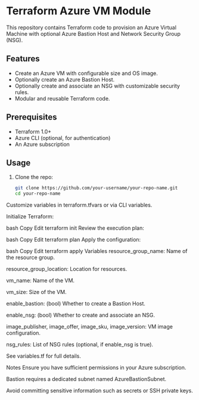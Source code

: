 # Terraform Azure VM Module

This repository contains Terraform code to provision an Azure Virtual Machine with optional Azure Bastion Host and Network Security Group (NSG).

## Features

- Create an Azure VM with configurable size and OS image.
- Optionally create an Azure Bastion Host.
- Optionally create and associate an NSG with customizable security rules.
- Modular and reusable Terraform code.

## Prerequisites

- Terraform 1.0+
- Azure CLI (optional, for authentication)
- An Azure subscription

## Usage

1. Clone the repo:

   ```bash
   git clone https://github.com/your-username/your-repo-name.git
   cd your-repo-name
Customize variables in terraform.tfvars or via CLI variables.

Initialize Terraform:

bash
Copy
Edit
terraform init
Review the execution plan:

bash
Copy
Edit
terraform plan
Apply the configuration:

bash
Copy
Edit
terraform apply
Variables
resource_group_name: Name of the resource group.

resource_group_location: Location for resources.

vm_name: Name of the VM.

vm_size: Size of the VM.

enable_bastion: (bool) Whether to create a Bastion Host.

enable_nsg: (bool) Whether to create and associate an NSG.

image_publisher, image_offer, image_sku, image_version: VM image configuration.

nsg_rules: List of NSG rules (optional, if enable_nsg is true).

See variables.tf for full details.

Notes
Ensure you have sufficient permissions in your Azure subscription.

Bastion requires a dedicated subnet named AzureBastionSubnet.

Avoid committing sensitive information such as secrets or SSH private keys.

